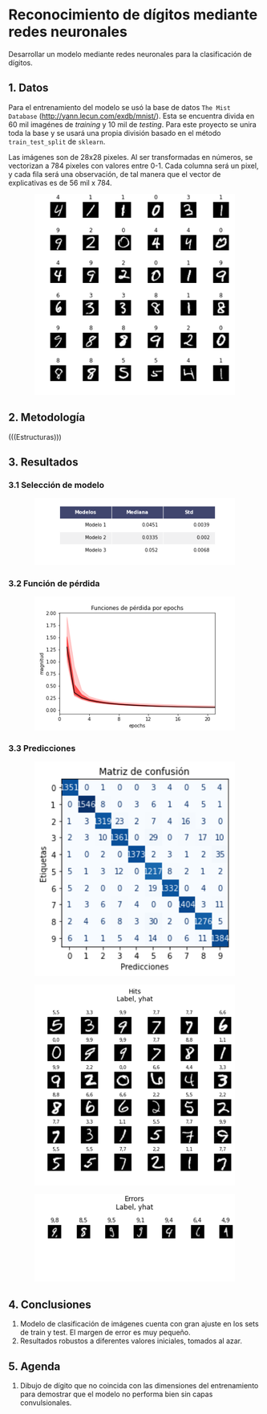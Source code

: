 # Reconocimiento de dígitos mediante redes neuronales
Desarrollar un modelo mediante redes neuronales para la clasificación de dígitos.


## 1. Datos
Para el entrenamiento del modelo se usó la base de datos `The Mist Database` (http://yann.lecun.com/exdb/mnist/). Esta se encuentra divida en 60 mil imagénes de _training_ y 10 mil de _testing_. Para este proyecto se unira toda la base y se usará una propia división basado en el método `train_test_split` de `sklearn`.

Las imágenes son de 28x28 pixeles. Al ser transformadas en números, se vectorizan a 784 pixeles con valores entre 0-1. Cada columna será un pixel, y cada fila será una observación, de tal manera que el vector de explicativas es de 56 mil x 784.

<p align="center">
  <img src="figures/digits.png" width="400">
</p>


## 2. Metodología
(((Estructuras)))


## 3. Resultados
### 3.1 Selección de modelo
<p align="center">
  <img src="figures/model_selection_mse_stats.png" width="400">
</p>


### 3.2 Función de pérdida
<p align="center">
  <img src="figures/selected-loss.png" width="400">
</p>


### 3.3 Predicciones
<p align="center">
  <img src="figures/confmatrix_testing.png" width="400">
</p>

<p align="center">
  <img src="figures/model_selection_digits_hits.png" width="400">
</p>

<p align="center">
  <img src="figures/model_selection_digits_errors.png" width="400">
</p>


## 4. Conclusiones
1. Modelo de clasificación de imágenes cuenta con gran ajuste en los sets de train y test. El margen de error es muy pequeño.
2. Resultados robustos a diferentes valores iniciales, tomados al azar.

## 5. Agenda
1. Dibujo de dígito que no coincida con las dimensiones del entrenamiento para demostrar que el modelo no performa bien sin capas convulsionales.
